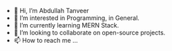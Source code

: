 - 👋 Hi, I’m Abdullah Tanveer
- 👀 I’m interested in Programming, in General.
- 🌱 I’m currently learning MERN Stack.
- 💞️ I’m looking to collaborate on open-source projects.
- 📫 How to reach me ...

<!---
charlie0x01/charlie0x01 is a ✨ special ✨ repository because its `README.md` (this file) appears on your GitHub profile.
You can click the Preview link to take a look at your changes.
--->
